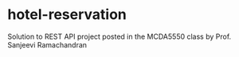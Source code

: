 # hotel-reservation
Solution to REST API project posted in the MCDA5550 class by Prof. Sanjeevi Ramachandran
